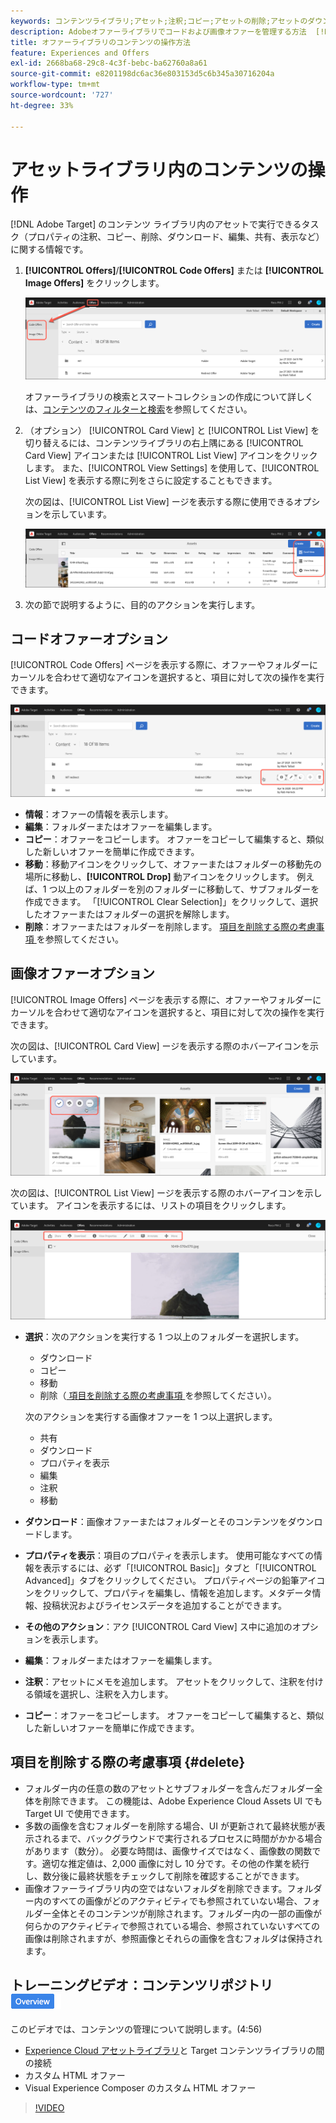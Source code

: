 ```yaml
---
keywords: コンテンツライブラリ;アセット;注釈;コピー;アセットの削除;アセットのダウンロード;コンテンツの編集;カードの共有;コンテンツプロパティの表示
description: Adobeオファーライブラリでコードおよび画像オファーを管理する方法  [!DNL Target]  説明します。 オファーの詳細を表示する方法、およびオファーを編集、コピー、移動または削除する方法を説明します。
title: オファーライブラリのコンテンツの操作方法
feature: Experiences and Offers
exl-id: 2668ba68-29c8-4c3f-bebc-ba62760a8a61
source-git-commit: e8201198dc6ac36e803153d5c6b345a30716204a
workflow-type: tm+mt
source-wordcount: '727'
ht-degree: 33%

---
```


# アセットライブラリ内のコンテンツの操作

[!DNL Adobe Target] のコンテンツ ライブラリ内のアセットで実行できるタスク（プロパティの注釈、コピー、削除、ダウンロード、編集、共有、表示など）に関する情報です。

1. **[!UICONTROL Offers]**/**[!UICONTROL Code Offers]** または **[!UICONTROL Image Offers]** をクリックします。

   ![ 「コードオファー」タブと「画像オファー」タブ ](/help/main/c-experiences/c-manage-content/assets/offers-both.png)

   オファーライブラリの検索とスマートコレクションの作成について詳しくは、[コンテンツのフィルターと検索](/help/main/c-experiences/c-manage-content/filter-and-search-content.md#concept_3B59B8F025BF4CEA82ECC5199D365276)を参照してください。

1. （オプション） [!UICONTROL Card View] と [!UICONTROL List View] を切り替えるには、コンテンツライブラリの右上隅にある [!UICONTROL Card View] アイコンまたは [!UICONTROL List View] アイコンをクリックします。 また、[!UICONTROL View Settings] を使用して、[!UICONTROL List View] を表示する際に列をさらに設定することもできます。

   次の図は、[!UICONTROL List View] ージを表示する際に使用できるオプションを示しています。

   ![ リスト表示オプション ](/help/main/c-experiences/c-manage-content/assets/view-settings-options.png)

1. 次の節で説明するように、目的のアクションを実行します。

## コードオファーオプション

[!UICONTROL Code Offers] ページを表示する際に、オファーやフォルダーにカーソルを合わせて適切なアイコンを選択すると、項目に対して次の操作を実行できます。

![ 「コードオファー」タブにポインタを合わせる ](/help/main/c-experiences/c-manage-content/assets/code-offers-hover-icons.png)

* **情報**：オファーの情報を表示します。
* **編集**：フォルダーまたはオファーを編集します。
* **コピー**：オファーをコピーします。 オファーをコピーして編集すると、類似した新しいオファーを簡単に作成できます。
* **移動**：移動アイコンをクリックして、オファーまたはフォルダーの移動先の場所に移動し、**[!UICONTROL Drop]** 動アイコンをクリックします。 例えば、1 つ以上のフォルダーを別のフォルダーに移動して、サブフォルダーを作成できます。 「[!UICONTROL Clear Selection]」をクリックして、選択したオファーまたはフォルダーの選択を解除します。
* **削除**：オファーまたはフォルダーを削除します。 [ 項目を削除する際の考慮事項 ](#delete) を参照してください。

## 画像オファーオプション

[!UICONTROL Image Offers] ページを表示する際に、オファーやフォルダーにカーソルを合わせて適切なアイコンを選択すると、項目に対して次の操作を実行できます。

次の図は、[!UICONTROL Card View] ージを表示する際のホバーアイコンを示しています。

![ カード表示の場合は、画像オファータブにアイコンを合わせる ](/help/main/c-experiences/c-manage-content/assets/image-offers-hover-icons.png)

次の図は、[!UICONTROL List View] ージを表示する際のホバーアイコンを示しています。 アイコンを表示するには、リストの項目をクリックします。

![ リスト表示の場合は、「画像オファー」タブにポインタを合わせます ](/help/main/c-experiences/c-manage-content/assets/list-view-hover.png)

* **選択**：次のアクションを実行する 1 つ以上のフォルダーを選択します。

   * ダウンロード
   * コピー
   * 移動
   * 削除（[ 項目を削除する際の考慮事項 ](#delete) を参照してください）。

  次のアクションを実行する画像オファーを 1 つ以上選択します。

   * 共有
   * ダウンロード
   * プロパティを表示
   * 編集
   * 注釈
   * 移動

* **ダウンロード**：画像オファーまたはフォルダーとそのコンテンツをダウンロードします。
* **プロパティを表示**：項目のプロパティを表示します。 使用可能なすべての情報を表示するには、必ず「[!UICONTROL Basic]」タブと「[!UICONTROL Advanced]」タブをクリックしてください。 プロパティページの鉛筆アイコンをクリックして、プロパティを編集し、情報を追加します。メタデータ情報、投稿状況およびライセンスデータを追加することができます。
* **その他のアクション**：アク [!UICONTROL Card View] ス中に追加のオプションを表示します。
* **編集**：フォルダーまたはオファーを編集します。
* **注釈**：アセットにメモを追加します。 アセットをクリックして、注釈を付ける領域を選択し、注釈を入力します。
* **コピー**：オファーをコピーします。 オファーをコピーして編集すると、類似した新しいオファーを簡単に作成できます。

## 項目を削除する際の考慮事項 {#delete}

* フォルダー内の任意の数のアセットとサブフォルダーを含んだフォルダー全体を削除できます。 この機能は、Adobe Experience Cloud Assets UI でも Target UI で使用できます。
* 多数の画像を含むフォルダーを削除する場合、UI が更新されて最終状態が表示されるまで、バックグラウンドで実行されるプロセスに時間がかかる場合があります（数分）。 必要な時間は、画像サイズではなく、画像数の関数です。適切な推定値は、2,000 画像に対し 10 分です。その他の作業を続行し、数分後に最終状態をチェックして削除を確認することができます。
* 画像オファーライブラリ内の空ではないフォルダを削除できます。フォルダー内のすべての画像がどのアクティビティでも参照されていない場合、フォルダー全体とそのコンテンツが削除されます。フォルダー内の一部の画像が何らかのアクティビティで参照されている場合、参照されていないすべての画像は削除されますが、参照画像とそれらの画像を含むフォルダは保持されます。

## トレーニングビデオ：コンテンツリポジトリ ![ 概要バッジ ](/help/main/assets/overview.png)

このビデオでは、コンテンツの管理について説明します。(4:56)

* [Experience Cloud アセットライブラリ](https://experienceleague.adobe.com/docs/core-services/interface/assets/creative-cloud.html?lang=ja)と Target コンテンツライブラリの間の接続
* カスタム HTML オファー
* Visual Experience Composer のカスタム HTML オファー

>[!VIDEO](https://video.tv.adobe.com/v/17387)
